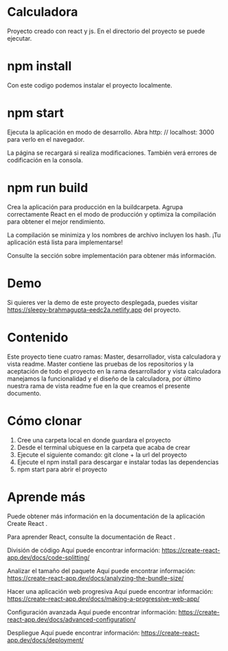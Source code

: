 # Calculadora
Proyecto creado con react y js. En el directorio del proyecto se puede ejecutar.


# npm install
Con este codigo podemos instalar el proyecto localmente.


# npm start 

Ejecuta la aplicación en modo de desarrollo.
Abra http: // localhost: 3000 para verlo en el navegador.

La página se recargará si realiza modificaciones.
También verá errores de codificación en la consola.


# npm run build
Crea la aplicación para producción en la buildcarpeta.
Agrupa correctamente React en el modo de producción y optimiza la compilación para obtener el mejor rendimiento.


La compilación se minimiza y los nombres de archivo incluyen los hash.
¡Tu aplicación está lista para implementarse!

Consulte la sección sobre implementación para obtener más información.


# Demo
Si quieres ver la demo de este proyecto desplegada, puedes visitar https://sleepy-brahmagupta-eedc2a.netlify.app del proyecto.


# Contenido
Este proyecto tiene cuatro ramas: Master, desarrollador, vista calculadora y vista readme. Master contiene las pruebas de los repositorios y la aceptación de todo el proyecto en la rama desarrollador y vista calculadora manejamos la funcionalidad y el diseño de la calculadora, por último nuestra rama de vista readme fue en la que creamos el presente documento.


# Cómo clonar

1. Cree una carpeta local en donde guardara el proyecto
2. Desde el terminal ubiquese en la carpeta que acaba de crear
3. Ejecute el siguiente comando: git clone + la url del proyecto
4. Ejecute el npm install para descargar e instalar todas las dependencias
5. npm start para abrir el proyecto


# Aprende más
Puede obtener más información en la documentación de la aplicación Create React .

Para aprender React, consulte la documentación de React .

División de código
Aquí puede encontrar información: https://create-react-app.dev/docs/code-splitting/

Analizar el tamaño del paquete
Aquí puede encontrar información: https://create-react-app.dev/docs/analyzing-the-bundle-size/

Hacer una aplicación web progresiva
Aquí puede encontrar información: https://create-react-app.dev/docs/making-a-progressive-web-app/

Configuración avanzada
Aquí puede encontrar información: https://create-react-app.dev/docs/advanced-configuration/

Despliegue
Aquí puede encontrar información: https://create-react-app.dev/docs/deployment/